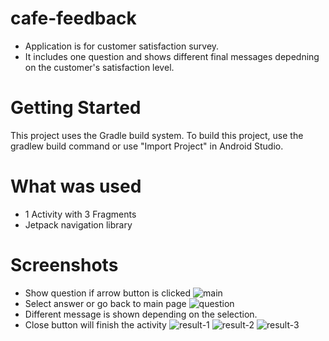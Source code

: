 # cafe-feedback
* Application is for customer satisfaction survey. 
* It includes one question and shows different final messages depedning on the customer's satisfaction level. 

# Getting Started
This project uses the Gradle build system. 
To build this project, use the gradlew build command or use "Import Project" in Android Studio.

# What was used
* 1 Activity with 3 Fragments
* Jetpack navigation library

# Screenshots
* Show question if arrow button is clicked
![main](https://user-images.githubusercontent.com/69889362/109417607-0be8e100-79cd-11eb-8f0d-77c236692139.PNG)
* Select answer or go back to main page
![question](https://user-images.githubusercontent.com/69889362/109417624-17d4a300-79cd-11eb-8095-3cf315419135.PNG)
* Different message is shown depending on the selection.
* Close button will finish the activity
![result-1](https://user-images.githubusercontent.com/69889362/109417634-1dca8400-79cd-11eb-94d1-36315682fdd2.PNG)
![result-2](https://user-images.githubusercontent.com/69889362/109417638-1f944780-79cd-11eb-975b-2c3b584ad78c.PNG)
![result-3](https://user-images.githubusercontent.com/69889362/109417631-1c00c080-79cd-11eb-86e1-0879fca3987a.PNG)
